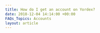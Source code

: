 ```yaml
---
title: How do I get an account on Yordex?
date: 2018-12-04 14:14:00 +00:00
FAQs_Topics: Accounts
layout: article
---
```


